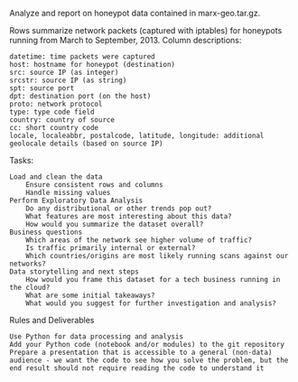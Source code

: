 Analyze and report on honeypot data contained in marx-geo.tar.gz.

Rows summarize network packets (captured with iptables) for honeypots running from March to September, 2013.
Column descriptions:

    datetime: time packets were captured
    host: hostname for honeypot (destination)
    src: source IP (as integer)
    srcstr: source IP (as string)
    spt: source port
    dpt: destination port (on the host)
    proto: network protocol
    type: type code field
    country: country of source
    cc: short country code
    locale, localeabbr, postalcode, latitude, longitude: additional geolocale details (based on source IP)

Tasks:

    Load and clean the data
        Ensure consistent rows and columns
        Handle missing values
    Perform Exploratory Data Analysis
        Do any distributional or other trends pop out?
        What features are most interesting about this data?
        How would you summarize the dataset overall?
    Business questions
        Which areas of the network see higher volume of traffic?
        Is traffic primarily internal or external?
        Which countries/origins are most likely running scans against our networks?
    Data storytelling and next steps
        How would you frame this dataset for a tech business running in the cloud?
        What are some initial takeaways?
        What would you suggest for further investigation and analysis?

Rules and Deliverables

    Use Python for data processing and analysis
    Add your Python code (notebook and/or modules) to the git repository
    Prepare a presentation that is accessible to a general (non-data) audience - we want the code to see how you solve the problem, but the end result should not require reading the code to understand it

